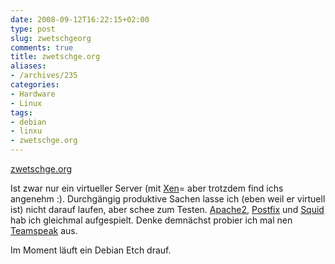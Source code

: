 ```yaml
---
date: 2008-09-12T16:22:15+02:00
type: post
slug: zwetschgeorg
comments: true
title: zwetschge.org
aliases:
- /archives/235
categories:
- Hardware
- Linux
tags:
- debian
- linxu
- zwetschge.org
---
```


[zwetschge.org](http://zwetschge.org)

Ist zwar nur ein virtueller Server (mit [Xen](http://de.wikipedia.org/wiki/Xen)=
aber trotzdem find ichs angenehm :). Durchgängig produktive Sachen lasse ich (eben weil er virtuell ist) nicht darauf laufen, aber schee zum Testen. [Apache2](http://www.apache.org/), [Postfix](http://www.postfix.org/) und [Squid](http://de.wikipedia.org/wiki/Squid) hab ich gleichmal aufgespielt. Denke demnächst probier ich mal nen[ Teamspeak](http://goteamspeak.com) aus.

Im Moment läuft ein Debian Etch drauf.
